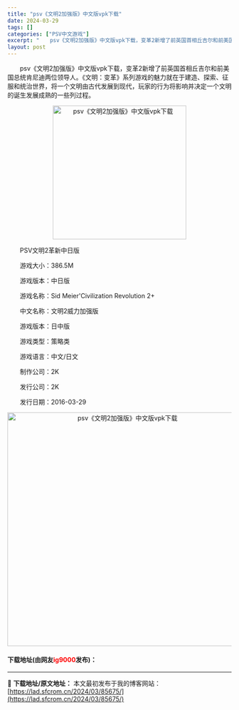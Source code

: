 ```yaml
---
title: "psv《文明2加强版》中文版vpk下载"
date: 2024-03-29
tags: []
categories: ["PSV中文游戏"]
excerpt: "　　psv《文明2加强版》中文版vpk下载，变革2新增了前英国首相丘吉尔和前美国总统肯尼迪两位领导人。《文明：变革》系列游戏的魅力就在于建造、探索、征服和统治世界，将一个文明由古代发展到现代，玩家的行为将影响并决定一个文明的诞生发展成熟的一些列过程。 　　PSV文明2革新中日版 　　游戏大小：386&hellip;"
layout: post
---
```


 <p>　　psv《文明2加强版》中文版vpk下载，变革2新增了前英国首相丘吉尔和前美国总统肯尼迪两位领导人。《文明：变革》系列游戏的魅力就在于建造、探索、征服和统治世界，将一个文明由古代发展到现代，玩家的行为将影响并决定一个文明的诞生发展成熟的一些列过程。</p> <p align="center"><img align="" border="0" src="https://lad.sfcrom.cn/wp-content/uploads/2024/03/20240329_660669f0c8f65.jpg" width="300" alt="psv《文明2加强版》中文版vpk下载" /></p> <p>　　PSV文明2革新中日版</p> <p>　　游戏大小：386.5M</p> <p>　　游戏版本：中日版</p> <p>　　游戏名称：Sid Meier&#39;Civilization Revolution 2+</p> <p>　　中文名称：文明2威力加强版</p> <p>　　游戏版本：日中版</p> <p>　　游戏类型：策略类</p> <p>　　游戏语言：中文/日文</p> <p>　　制作公司：2K</p> <p>　　发行公司：2K</p> <p>　　发行日期：2016-03-29</p> <p align="center"><img align="" border="0" src="https://lad.sfcrom.cn/wp-content/uploads/2024/03/20240329_660669f27ae21.png" width="524" alt="psv《文明2加强版》中文版vpk下载" /></p> <p><h4>下载地址(由网友<font color="red">ig9000</font>发布)：</h4></p> 

---
📖 **下载地址/原文地址：** 本文最初发布于我的博客网站：[https://lad.sfcrom.cn/2024/03/85675/](https://lad.sfcrom.cn/2024/03/85675/)
